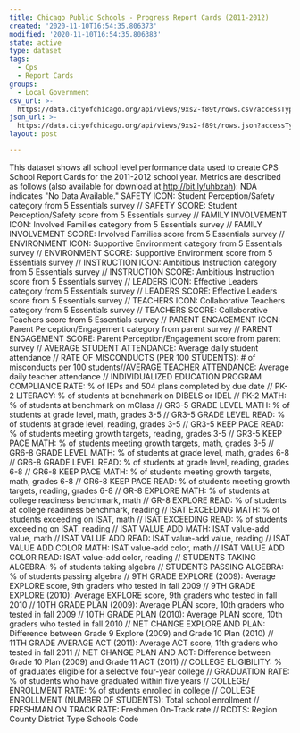 ```yaml
---
title: Chicago Public Schools - Progress Report Cards (2011-2012)
created: '2020-11-10T16:54:35.806373'
modified: '2020-11-10T16:54:35.806383'
state: active
type: dataset
tags:
  - Cps
  - Report Cards
groups:
  - Local Government
csv_url: >-
  https://data.cityofchicago.org/api/views/9xs2-f89t/rows.csv?accessType=DOWNLOAD
json_url: >-
  https://data.cityofchicago.org/api/views/9xs2-f89t/rows.json?accessType=DOWNLOAD
layout: post

---
```

This dataset shows all school level performance data used to create CPS School Report Cards for the 2011-2012 school year. Metrics are described as follows (also available for download at http://bit.ly/uhbzah): NDA indicates "No Data Available." SAFETY ICON: Student Perception/Safety category from 5 Essentials survey // SAFETY SCORE: Student Perception/Safety score from 5 Essentials survey // FAMILY INVOLVEMENT ICON: Involved Families category from 5 Essentials survey // FAMILY INVOLVEMENT SCORE: Involved Families score from 5 Essentials survey // ENVIRONMENT ICON: Supportive Environment category from 5 Essentials survey // ENVIRONMENT SCORE: Supportive Environment score from 5 Essentials survey // INSTRUCTION ICON: Ambitious Instruction category from 5 Essentials survey // INSTRUCTION SCORE: Ambitious Instruction score from 5 Essentials survey // LEADERS ICON: Effective Leaders category from 5 Essentials survey // LEADERS SCORE: Effective Leaders score from 5 Essentials survey // TEACHERS ICON: Collaborative Teachers category from 5 Essentials survey // TEACHERS SCORE: Collaborative Teachers score from 5 Essentials survey // PARENT ENGAGEMENT ICON: Parent Perception/Engagement category from parent survey // PARENT ENGAGEMENT SCORE: Parent Perception/Engagement score from parent survey // AVERAGE STUDENT ATTENDANCE: Average daily student attendance // RATE OF MISCONDUCTS (PER 100 STUDENTS): # of misconducts per 100 students//AVERAGE TEACHER ATTENDANCE: Average daily teacher attendance // INDIVIDUALIZED EDUCATION PROGRAM COMPLIANCE RATE: % of IEPs and 504 plans completed by due date // PK-2 LITERACY: % of students at benchmark on DIBELS or IDEL // PK-2 MATH: % of students at benchmark on mClass // GR3-5 GRADE LEVEL MATH: % of students at grade level, math, grades 3-5 // GR3-5 GRADE LEVEL READ: % of students at grade level, reading, grades 3-5 // GR3-5 KEEP PACE READ: % of students meeting growth targets, reading, grades 3-5 // GR3-5 KEEP PACE MATH: % of students meeting growth targets, math, grades 3-5 // GR6-8 GRADE LEVEL MATH: % of students at grade level, math, grades 6-8 // GR6-8 GRADE LEVEL READ: % of students at grade level, reading, grades 6-8 // GR6-8 KEEP PACE MATH: % of students meeting growth targets, math, grades 6-8 // GR6-8 KEEP PACE READ: % of students meeting growth targets, reading, grades 6-8 // GR-8 EXPLORE MATH: % of students at college readiness benchmark, math // GR-8 EXPLORE READ: % of students at college readiness benchmark, reading // ISAT EXCEEDING MATH: % of students exceeding on ISAT, math // ISAT EXCEEDING READ: % of students exceeding on ISAT, reading // ISAT VALUE ADD MATH: ISAT value-add value, math // ISAT VALUE ADD READ: ISAT value-add value, reading // ISAT VALUE ADD COLOR MATH: ISAT value-add color, math // ISAT VALUE ADD COLOR READ: ISAT value-add color, reading // STUDENTS TAKING ALGEBRA: % of students taking algebra // STUDENTS PASSING ALGEBRA: % of students passing algebra // 9TH GRADE EXPLORE (2009): Average EXPLORE score, 9th graders who tested in fall 2009 // 9TH GRADE EXPLORE (2010): Average EXPLORE score, 9th graders who tested in fall 2010 // 10TH GRADE PLAN (2009): Average PLAN score, 10th graders who tested in fall 2009 // 10TH GRADE PLAN (2010): Average PLAN score, 10th graders who tested in fall 2010 // NET CHANGE EXPLORE AND PLAN: Difference between Grade 9 Explore (2009) and Grade 10 Plan (2010) // 11TH GRADE AVERAGE ACT (2011): Average ACT score, 11th graders who tested in fall 2011 // NET CHANGE PLAN AND ACT: Difference between Grade 10 Plan (2009) and Grade 11 ACT (2011) // COLLEGE ELIGIBILITY: % of graduates eligible for a selective four-year college // GRADUATION RATE: % of students who have graduated within five years // COLLEGE/ ENROLLMENT RATE: % of students enrolled in college // COLLEGE ENROLLMENT (NUMBER OF STUDENTS): Total school enrollment // FRESHMAN ON TRACK RATE: Freshmen On-Track rate // RCDTS: Region County District Type Schools Code
